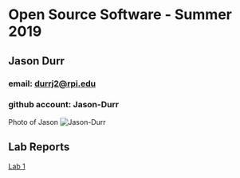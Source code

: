 # Open Source Software - Summer 2019
## Jason Durr

### email: durrj2@rpi.edu
### github account: Jason-Durr
Photo of Jason ![Jason-Durr](images/20170802_163220.jpg)

## Lab Reports
[Lab 1](labs/lab-01/report.md)
